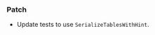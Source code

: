 <!--
A new scriv changelog fragment.

Uncomment the section that is right (remove the HTML comment wrapper).
For top level release notes, leave all the headers commented out.
-->

### Patch

- Update tests to use `SerializeTablesWithHint`.

<!--
### Non-Breaking

- A bullet item for the Non-Breaking category.

-->
<!--
### Breaking

- A bullet item for the Breaking category.

-->
